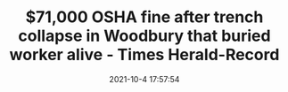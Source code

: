 ---
"title": "$71,000 OSHA fine after trench collapse in Woodbury that buried worker alive - Times Herald-Record"
"date": "2021-10-4 17:57:54"
"feed_name": "GOOGLENEWSCONSTRUCTION"
"feed_website": "https://news.google.com/search?q=construction%2Bincident&hl=en-US&gl=US&ceid=US:en"
"feed_rss": "https://news.google.com/rss/search?q=construction%2Bincident&hl=en-US&gl=US&ceid=US:en"
"link": "https://www.recordonline.com/story/news/local/2021/10/04/woodbury-home-builder-fined-fatal-trench-collapse/5936912001/"
"source": "{'href': 'https://www.recordonline.com', 'title': 'Times Herald-Record'}"
"file": "_posts/2021-1-1-c01bdab950cbb8bd6fb2ef9b45a4bb82b767cbb5.md"
"accident": "1"
"drilling": "0"
"dead": "0"
"injured": "0"
"arrested": "0"
"place": "unknown place"
"where": "unknown site"
"causes": "unknown"
"place_uri": "unknown place"
---
